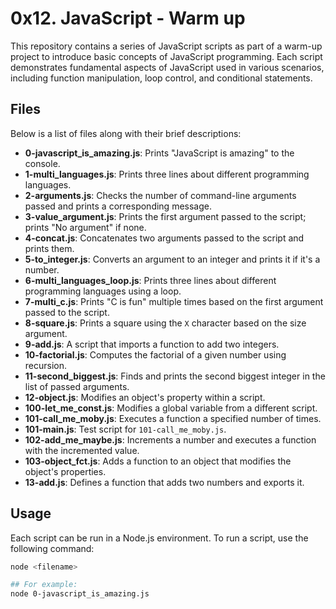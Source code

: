 # 0x12. JavaScript - Warm up

This repository contains a series of JavaScript scripts as part of a warm-up project to introduce basic concepts of JavaScript programming. Each script demonstrates fundamental aspects of JavaScript used in various scenarios, including function manipulation, loop control, and conditional statements.

## Files

Below is a list of files along with their brief descriptions:

- **0-javascript_is_amazing.js**: Prints "JavaScript is amazing" to the console.
- **1-multi_languages.js**: Prints three lines about different programming languages.
- **2-arguments.js**: Checks the number of command-line arguments passed and prints a corresponding message.
- **3-value_argument.js**: Prints the first argument passed to the script; prints "No argument" if none.
- **4-concat.js**: Concatenates two arguments passed to the script and prints them.
- **5-to_integer.js**: Converts an argument to an integer and prints it if it's a number.
- **6-multi_languages_loop.js**: Prints three lines about different programming languages using a loop.
- **7-multi_c.js**: Prints "C is fun" multiple times based on the first argument passed to the script.
- **8-square.js**: Prints a square using the `X` character based on the size argument.
- **9-add.js**: A script that imports a function to add two integers.
- **10-factorial.js**: Computes the factorial of a given number using recursion.
- **11-second_biggest.js**: Finds and prints the second biggest integer in the list of passed arguments.
- **12-object.js**: Modifies an object's property within a script.
- **100-let_me_const.js**: Modifies a global variable from a different script.
- **101-call_me_moby.js**: Executes a function a specified number of times.
- **101-main.js**: Test script for `101-call_me_moby.js`.
- **102-add_me_maybe.js**: Increments a number and executes a function with the incremented value.
- **103-object_fct.js**: Adds a function to an object that modifies the object's properties.
- **13-add.js**: Defines a function that adds two numbers and exports it.

## Usage

Each script can be run in a Node.js environment. To run a script, use the following command:
```bash
node <filename>

## For example:
node 0-javascript_is_amazing.js
